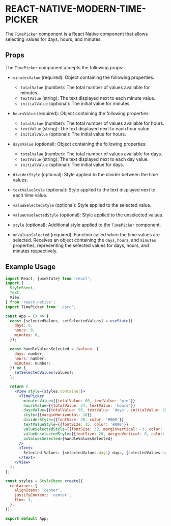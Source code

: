 # REACT-NATIVE-MODERN-TIME-PICKER

The `TimePicker` component is a React Native component that allows selecting values for days, hours, and minutes.

## Props

The `TimePicker` component accepts the following props:

- `minutesValue` (required): Object containing the following properties:
  - `totalValue` (number): The total number of values available for minutes.
  - `textValue` (string): The text displayed next to each minute value.
  - `initialValue` (optional): The initial value for minutes.

- `hoursValue` (required): Object containing the following properties:
  - `totalValue` (number): The total number of values available for hours.
  - `textValue` (string): The text displayed next to each hour value.
  - `initialValue` (optional): The initial value for hours.

- `daysValue` (optional): Object containing the following properties:
  - `totalValue` (number): The total number of values available for days.
  - `textValue` (string): The text displayed next to each day value.
  - `initialValue` (optional): The initial value for days.

- `dividerStyle` (optional): Style applied to the divider between the time values.

- `textValueStyle` (optional): Style applied to the text displayed next to each time value.

- `valueSelectedStyle` (optional): Style applied to the selected value.

- `valueUnselectedStyle` (optional): Style applied to the unselected values.

- `style` (optional): Additional style applied to the `TimePicker` component.

- `onValuesSelected` (required): Function called when the time values are selected. Receives an object containing the `days`, `hours`, and `minutes` properties, representing the selected values for days, hours, and minutes respectively.

## Example Usage

```jsx
import React, {useState} from 'react';
import {
  StyleSheet,
  Text,
  View,
} from 'react-native';
import TimePicker from './src';

const App = () => {
  const [selectedValues, setSelectedValues] = useState({
    days: 0,
    hours: 0,
    minutes: 0,
  });

  const handleValuesSelected = (values: {
    days: number;
    hours: number;
    minutes: number;
  }) => {
    setSelectedValues(values);
  };

  return (
    <View style={styles.container}>
      <TimePicker
        minutesValue={{totalValue: 60, textValue: 'min'}}
        hoursValue={{totalValue: 24, textValue: 'hours'}}
        daysValue={{totalValue: 99, textValue: 'days', initialValue: 20}}
        style={{marginHorizontal: 10}}
        dividerStyle={{fontSize: 30, color: '#000'}}
        textValueStyle={{fontSize: 15, color: '#000'}}
        valueSelectedStyle={{fontSize: 32, marginVertical: -3, color: '#000', opacity: 1}}
        valueUnselectedStyle={{fontSize: 20, marginVertical: 0, color: '#000', opacity: 0.5}}
        onValuesSelected={handleValuesSelected}
      />
      <Text>
        Selected Values: {selectedValues.days} days, {selectedValues.hours} hours, {selectedValues.minutes} minutes
      </Text>
    </View>
  );
};

const styles = StyleSheet.create({
  container: {
    alignItems: 'center',
    justifyContent: 'center',
    flex: 1,
  },
});

export default App;
